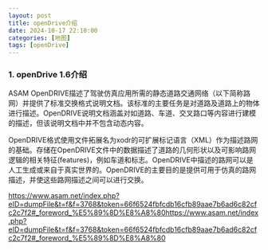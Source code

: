 ```yaml
---
layout: post
title: openDrive介绍
date: 2024-10-17 22:10:00
categories: [地图]
tags: [openDrive]
---
```


### 1. openDrive 1.6介绍

ASAM OpenDRIVE描述了驾驶仿真应用所需的静态道路交通网络（以下简称路网）并提供了标准交换格式说明文档。该标准的主要任务是对道路及道路上的物体进行描述。OpenDRIVE说明文档涵盖对如道路、车道、交叉路口等内容进行建模的描述，但该说明文档中并不包含动态内容。

OpenDRIVE格式使用文件拓展名为xodr的可扩展标记语言（XML）作为描述路网的基础。存储在OpenDRIVE文件中的数据描述了道路的几何形状以及可影响路网逻辑的相关特征(features)，例如车道和标志。OpenDRIVE中描述的路网可以是人工生成或来自于真实世界的。OpenDRIVE的主要目的是提供可用于仿真的路网描述，并使这些路网描述之间可以进行交换。

https://www.asam.net/index.php?eID=dumpFile&t=f&f=3768&token=66f6524fbfcdb16cfb89aae7b6ad6c82cfc2c7f2#_foreword_%E5%89%8D%E8%A8%80https://www.asam.net/index.php?eID=dumpFile&t=f&f=3768&token=66f6524fbfcdb16cfb89aae7b6ad6c82cfc2c7f2#_foreword_%E5%89%8D%E8%A8%80

